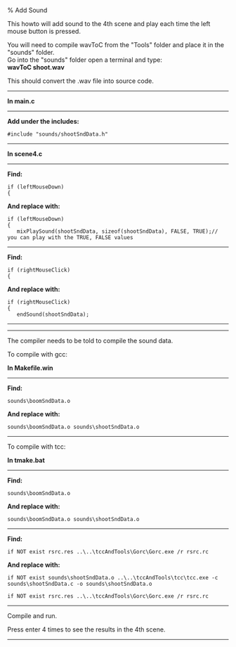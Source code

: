 % Add Sound

This howto will add sound to the 4th scene and play each time the left mouse button is pressed.

You will need to compile wavToC from the "Tools" folder and place it in the "sounds" folder.  
Go into the "sounds" folder open a terminal and type:  
**wavToC shoot.wav**  

This should convert the .wav file into source code.

---

**In main.c**

---

**Add under the includes:**

~~~ {.c}
#include "sounds/shootSndData.h"
~~~

---

**In scene4.c**

---

**Find:**

~~~ {.c}
if (leftMouseDown)
{
~~~

**And replace with:**

~~~ {.c}
if (leftMouseDown)
{
   mixPlaySound(shootSndData, sizeof(shootSndData), FALSE, TRUE);// you can play with the TRUE, FALSE values
~~~

---

**Find:**

~~~ {.c}
if (rightMouseClick)
{
~~~

**And replace with:**

~~~ {.c}
if (rightMouseClick)
{
   endSound(shootSndData);
~~~

---

---

The compiler needs to be told to compile the sound data.

To compile with gcc:

**In Makefile.win**

---

**Find:**

~~~ {.c}
sounds\boomSndData.o
~~~

**And replace with:**

~~~ {.c}
sounds\boomSndData.o sounds\shootSndData.o 
~~~

---

To compile with tcc:

**In tmake.bat**

---

**Find:**

~~~ {.c}
sounds\boomSndData.o
~~~

**And replace with:**

~~~ {.c}
sounds\boomSndData.o sounds\shootSndData.o 
~~~

---

**Find:**

~~~ {.c}
if NOT exist rsrc.res ..\..\tccAndTools\Gorc\Gorc.exe /r rsrc.rc
~~~

**And replace with:**

~~~ {.c}
if NOT exist sounds\shootSndData.o ..\..\tccAndTools\tcc\tcc.exe -c sounds\shootSndData.c -o sounds\shootSndData.o

if NOT exist rsrc.res ..\..\tccAndTools\Gorc\Gorc.exe /r rsrc.rc
~~~

---

Compile and run.

Press enter 4 times to see the results in the 4th scene.

---

